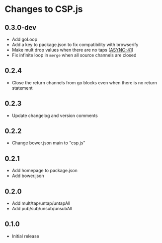 # Changes to CSP.js

## 0.3.0-dev

- Add goLoop
- Add a key to package.json to fix compatibility with browserify
- Make mult drop values when there are no taps ([ASYNC-41](http://dev.clojure.org/jira/browse/ASYNC-41))
- Fix infinite loop in `merge` when all source channels are closed

## 0.2.4

- Close the return channels from go blocks even when there is no return statement

## 0.2.3

- Update changelog and version comments

## 0.2.2

- Change bower.json main to "csp.js"

## 0.2.1

- Add homepage to package.json
- Add bower.json

## 0.2.0

- Add mult/tap/untap/untapAll
- Add pub/sub/unsub/unsubAll

## 0.1.0

- Initial release
